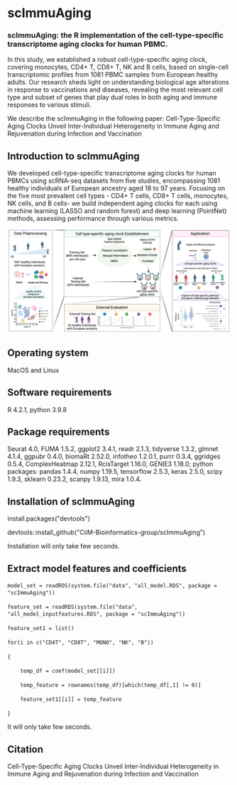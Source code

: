 # scImmuAging
### scImmuAging: the R implementation of the cell-type-specific transcriptome aging clocks for human PBMC. 

In this study, we established a robust cell-type-specific aging clock, covering monocytes, CD4+ T, CD8+ T, NK and B cells, based on single-cell transcriptomic 
profiles from 1081 PBMC samples from European healthy adults. Our research sheds light on understanding biological age alterations in response to vaccinations 
and diseases, revealing the most relevant cell type and subset of genes that play dual roles in both aging and immune responses to various stimuli.

We describe the scImmuAging in the following paper: Cell-Type-Specific Aging Clocks Unveil Inter-Individual Heterogeneity in Immune Aging and Rejuvenation during Infection and Vaccination

## Introduction to scImmuAging
We developed cell-type-specific transcriptome aging clocks for human PBMCs using scRNA-seq datasets from five studies, encompassing 1081 healthy individuals of 
European ancestry aged 18 to 97 years. Focusing on the five most prevalent cell types - CD4+ T cells, CD8+ T cells, monocytes, NK cells, and B cells- we build 
independent aging clocks for each using machine learning (LASSO and random forest) and deep learning (PointNet) methods, assessing performance through various 
metrics.

![Workflow of scImmuAging](https://github.com/wenchaoli1007/HPscAC/blob/main/data/workflow.png)

## Operating system
MacOS and Linux

## Software requirements
R 4.2.1, python 3.9.8

## Package requirements
Seurat 4.0, FUMA 1.5.2, ggplot2 3.4.1, readr 2.1.3, tidyverse 1.3.2, glmnet 4.1.4, ggpubr 0.4.0, biomaRt 2.52.0, infotheo 1.2.0.1, purrr 0.3.4, ggridges 0.5.4, ComplexHeatmap 2.12.1, RcisTarget 1.16.0, GENIE3 1.18.0; python packages: pandas 1.4.4, numpy 1.19.5,  tensorflow 2.5.3, keras 2.5.0, scipy 1.9.3, sklearn 0.23.2, scanpy 1.9.13, mira 1.0.4.

## Installation of scImmuAging
install.packages("devtools")

devtools::install_github("CiiM-Bioinformatics-group/scImmuAging")

Installation will only take few seconds.

## Extract model features and coefficients 
    model_set = readRDS(system.file("data", "all_model.RDS", package = "scImmuAging"))

    feature_set = readRDS(system.file("data", "all_model_inputfeatures.RDS", package = "scImmuAging"))

    feature_set1 = list()

    for(i in c("CD4T", "CD8T", "MONO", "NK", "B"))

    {

        temp_df = coef(model_set[[i]])
  
        temp_feature = rownames(temp_df)[which(temp_df[,1] != 0)]
  
        feature_set1[[i]] = temp_feature
  
    }

It will only take few seconds.

## Citation
Cell-Type-Specific Aging Clocks Unveil Inter-Individual Heterogeneity in Immune Aging and Rejuvenation during Infection and Vaccination


